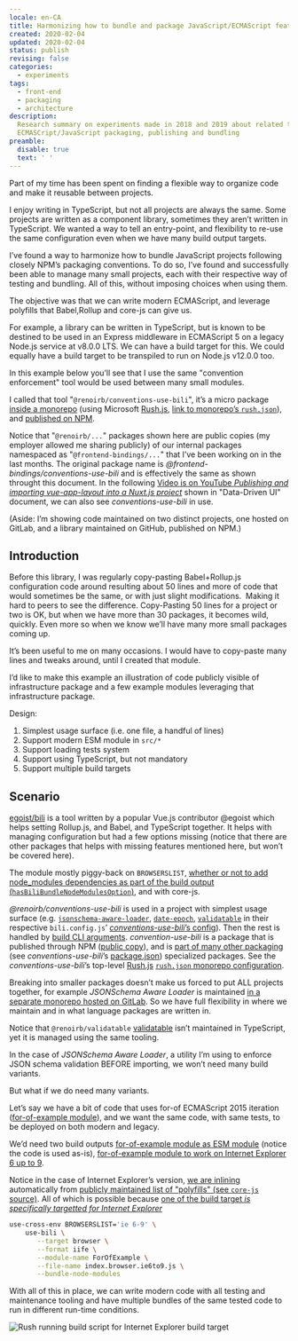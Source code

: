 ```yaml
---
locale: en-CA
title: Harmonizing how to bundle and package JavaScript/ECMAScript features
created: 2020-02-04
updated: 2020-02-04
status: publish
revising: false
categories:
  - experiments
tags:
  - front-end
  - packaging
  - architecture
description:
  Research summary on experiments made in 2018 and 2019 about related to
  ECMASCript/JavaScript packaging, publishing and bundling
preamble:
  disable: true
  text: ' '
---
```


Part of my time has been spent on finding a flexible way to organize code and
make it reusable between projects.

I enjoy writing in TypeScript, but not all projects are always the same. Some
projects are written as a component library, sometimes they aren’t written in
TypeScript. We wanted a way to tell an entry-point, and flexibility to re-use
the same configuration even when we have many build output targets.

I’ve found a way to harmonize how to bundle JavaScript projects following
closely NPM’s packaging conventions. To do so, I’ve found and successfully been
able to manage many small projects, each with their respective way of testing
and bundling. All of this, without imposing choices when using them.

The objective was that we can write modern ECMAScript, and leverage polyfills
that Babel,Rollup and core-js can give us.

For example, a library can be written in TypeScript, but is known to be destined
to be used in an Express middleware in ECMAScript 5 on a legacy Node.js service
at v8.0.0 LTS. We can have a build target for this. We could equally have a
build target to be transpiled to run on Node.js v12.0.0 too.

In this example below you’ll see that I use the same "convention enforcement"
tool would be used between many small modules.

I called that tool "`@renoirb/conventions-use-bili`", it’s a micro package
[inside a monorepo][1] (using Microsoft [Rush.js][rushjsio], [link to monorepo’s
`rush.json`][experiments-201908-rush-json]), and [published on NPM][2].

[1]:
  https://github.com/renoirb/experiments-201908-rush-typescript-just-bili-monorepo/blob/e1e5a43e/conventions/use-bili/package.json
[2]: https://www.npmjs.com/package/@renoirb/conventions-use-bili

Notice that "`@renoirb/...`" packages shown here are public copies (my employer
allowed me sharing publicly) of our internal packages namespaced as
"`@frontend-bindings/...`" that I’ve been working on in the last months. The
original package name is _@frontend-bindings/conventions-use-bili_ and is
effectively the same as shown throught this document. In the following [Video is
on YouTube _Publishing and importing vue-app-layout into a Nuxt.js
project_][vue-app-layout] shown in "Data-Driven UI" document, we can also see
_conventions-use-bili_ in use.

[vue-app-layout]: https://youtu.be/NHJiCwLUakE 'Video on YouTube'

(Aside: I’m showing code maintained on two distinct projects, one hosted on
GitLab, and a library maintained on GitHub, published on NPM.)

## Introduction

Before this library, I was regularly copy-pasting Babel+Rollup.js configuration
code around resulting about 50 lines and more of code that would sometimes be
the same, or with just slight modifications.  Making it hard to peers to see the
difference. Copy-Pasting 50 lines for a project or two is OK, but when we have
more than 30 packages, it becomes wild, quickly. Even more so when we know we’ll
have many more small packages coming up.

It’s been useful to me on many occasions. I would have to copy-paste many lines
and tweaks around, until I created that module.

I’d like to make this example an illustration of code publicly visible of
infrastructure package and a few example modules leveraging that infrastructure
package.

Design:

1. Simplest usage surface (i.e. one file, a handful of lines)
2. Support modern ESM module in `src/*`
3. Support loading tests system
4. Support using TypeScript, but not mandatory
5. Support multiple build targets

## Scenario

[egoist/bili][3] is a tool written by a popular Vue.js contributor @egoist which
helps setting Rollup.js, and Babel, and TypeScript together. It helps with
managing configuration but had a few options missing (notice that there are
other packages that helps with missing features mentioned here, but won’t be
covered here).

The module mostly piggy-back on `BROWSERSLIST`, [whether or not to add
node_modules dependencies as part of the build output
(`hasBiliBundleNodeModulesOption`)][4], and with core-js.

[3]: https://github.com/egoist/bili
[4]:
  https://github.com/renoirb/experiments-201908-rush-typescript-just-bili-monorepo/blob/e1e5a43e/conventions/use-bili/src/plugins.ts#L74

_@renoirb/conventions-use-bili_ is used in a project with simplest usage surface
(e.g. [`jsonschema-aware-loader`][5], [`date-epoch`][5a], [`validatable`][5b] in
their respective `bili.config.js`’ [_conventions-use-bili_’s
config][use-bili-src-input]). Then the rest is handled by [build CLI
arguments][6]. _convention-use-bili_ is a package that is published through NPM
([public copy][bili-npmjs]), and is [part of many other
packaging][conventions-use-npmjs-search] (see _conventions-use-bili_’s
[package.json][use-bili-package]) specialized packages. See the
_conventions-use-bili_’s top-level [Rush.js][rushjsio] [`rush.json` monorepo
configuration][experiments-201908-rush-json].

[5]:
  https://gitlab.com/renoirb/renoirb-particles/blob/master/libraries/jsonschema-aware-loader/bili.config.ts#L4
[5a]:
  https://github.com/renoirb/experiments-201908-rush-typescript-just-bili-monorepo/blob/e1e5a43e/packages/date-epoch/bili.config.ts#L4
[5b]:
  https://github.com/renoirb/experiments-201908-rush-typescript-just-bili-monorepo/blob/e1e5a43e/packages/validatable/bili.config.ts#L4
[6]:
  https://gitlab.com/renoirb/renoirb-particles/blob/master/libraries/jsonschema-aware-loader/package.json#L34
[use-bili-src-input]:
  https://github.com/renoirb/experiments-201908-rush-typescript-just-bili-monorepo/blob/e1e5a43e/conventions/use-bili/src/main.ts#L13
[use-bili-package]:
  https://github.com/renoirb/experiments-201908-rush-typescript-just-bili-monorepo/blob/e1e5a43e/conventions/use-bili/package.json#L46-L50
[bili-npmjs]: https://www.npmjs.com/package/@renoirb/conventions-use-bili
[conventions-use-npmjs-search]:
  https://www.npmjs.com/search?q=renoirb%2Fconventions-use
[experiments-201908-rush-json]:
  https://github.com/renoirb/experiments-201908-rush-typescript-just-bili-monorepo/blob/e1e5a43e/rush.json#L357-L386
[rushjsio]: https://rushjs.io/ 'Rush.js a scalable monorepo manager for the web'
[secondary-monorepo-gitlab]:
  https://gitlab.com/renoirb/renoirb-particles/-/tree/master/

Breaking into smaller packages doesn’t make us forced to put ALL projects
together, for example _JSONSchema Aware Loader_ is maintained [in a separate
monorepo hosted on GitLab][secondary-monorepo-gitlab]. So we have full
flexibility in where we maintain and in what language packages are written in.

Notice that `@renoirb/validatable` [validatable][5b] isn’t maintained in
TypeScript, yet it is managed using the same tooling.

In the case of _JSONSchema Aware Loader_, a utility I’m using to enforce JSON
schema validation BEFORE importing, we won’t need many build variants.

But what if we do need many variants.

Let’s say we have a bit of code that uses for-of ECMAScript 2015 iteration
([for-of-example module][7]), and we want the same code, with same tests, to be
deployed on both modern and legacy.

[7]:
  https://github.com/renoirb/experiments-201908-rush-typescript-just-bili-monorepo/blob/2c040828/polyfill/for-of-example/src/index.ts#L7

We’d need two build outputs [for-of-example module as ESM module][8] (notice the
code is used as-is), [for-of-example module to work on Internet Explorer 6 up to
9][9].

Notice in the case of Internet Explorer’s version, [we are
inlining][core-js-src-iterator-inlined] automatically from [publicly maintained
list of "polyfills" (see `core-js` source)][core-js-src-iterator]. All of which
is possible because [one of the build target _is specifically targetted for
Internet Explorer_][for-of-example-package-json]


```bash
use-cross-env BROWSERSLIST='ie 6-9' \
    use-bili \
       --target browser \
       --format iife \
       --module-name ForOfExample \
       --file-name index.browser.ie6to9.js \
       --bundle-node-modules
```

With all of this in place, we can write modern code with all testing and
maintenance tooling and have multiple bundles of the same tested code to run in
different run-time conditions.

![Rush running build script for Internet Explorer build target](./rushx-build-for-of-example.png)

[8]:
  https://github.com/renoirb/experiments-201908-rush-typescript-just-bili-monorepo/blob/2c040828/polyfill/for-of-example/dist/index.esm.js#L39
  'Notice the code is copied as-is'
[9]:
  https://github.com/renoirb/experiments-201908-rush-typescript-just-bili-monorepo/blob/2c040828/polyfill/for-of-example/dist/index.browser.ie6to9.js
[for-of-example-package-json]:
  https://github.com/renoirb/experiments-201908-rush-typescript-just-bili-monorepo/blob/2c040828/polyfill/for-of-example/package.json#L25-L32
[publishing-and-importing-vue-app-layout]: https://youtu.be/NHJiCwLUakE?t=180
[core-js-src-iterator]:
  https://github.com/zloirock/core-js/blob/6929d43/packages/core-js/internals/iterators-core.js#L15
[core-js-src-iterator-inlined]:
  https://github.com/renoirb/experiments-201908-rush-typescript-just-bili-monorepo/blob/2c04082/polyfill/for-of-example/dist/index.browser.ie6to9.js#L475
